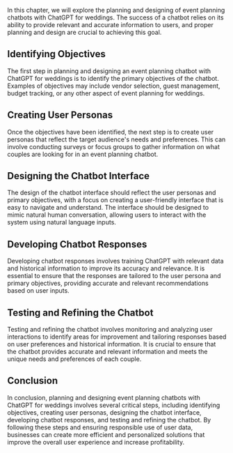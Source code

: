 

In this chapter, we will explore the planning and designing of event planning chatbots with ChatGPT for weddings. The success of a chatbot relies on its ability to provide relevant and accurate information to users, and proper planning and design are crucial to achieving this goal.

Identifying Objectives
----------------------

The first step in planning and designing an event planning chatbot with ChatGPT for weddings is to identify the primary objectives of the chatbot. Examples of objectives may include vendor selection, guest management, budget tracking, or any other aspect of event planning for weddings.

Creating User Personas
----------------------

Once the objectives have been identified, the next step is to create user personas that reflect the target audience's needs and preferences. This can involve conducting surveys or focus groups to gather information on what couples are looking for in an event planning chatbot.

Designing the Chatbot Interface
-------------------------------

The design of the chatbot interface should reflect the user personas and primary objectives, with a focus on creating a user-friendly interface that is easy to navigate and understand. The interface should be designed to mimic natural human conversation, allowing users to interact with the system using natural language inputs.

Developing Chatbot Responses
----------------------------

Developing chatbot responses involves training ChatGPT with relevant data and historical information to improve its accuracy and relevance. It is essential to ensure that the responses are tailored to the user persona and primary objectives, providing accurate and relevant recommendations based on user inputs.

Testing and Refining the Chatbot
--------------------------------

Testing and refining the chatbot involves monitoring and analyzing user interactions to identify areas for improvement and tailoring responses based on user preferences and historical information. It is crucial to ensure that the chatbot provides accurate and relevant information and meets the unique needs and preferences of each couple.

Conclusion
----------

In conclusion, planning and designing event planning chatbots with ChatGPT for weddings involves several critical steps, including identifying objectives, creating user personas, designing the chatbot interface, developing chatbot responses, and testing and refining the chatbot. By following these steps and ensuring responsible use of user data, businesses can create more efficient and personalized solutions that improve the overall user experience and increase profitability.
